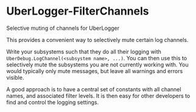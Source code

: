 # UberLogger-FilterChannels
Selective muting of channels for UberLogger

This provides a convenient way to selectively mute certain log channels.

Write your subsystems such that they do all their logging with `UberDebug.LogChannel(<subsystem name>, ...)`. You can then use this to selectively mute the subsystems you are not currently working with. You would typically only mute messages, but leave all warnings and errors visible.

A good approach is to have a central set of constants with all channel names, and associated filter levels. It is then easy for other developers to find and control the logging settings.

